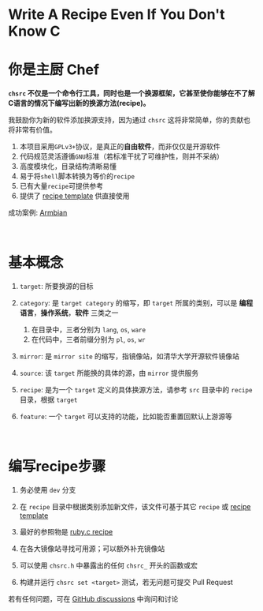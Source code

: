 <!-- -----------------------------------------------------------
 ! SPDX-License-Identifier: GFDL-1.3-or-later
 ! -------------------------------------------------------------
 ! Doc Authors     : Aoran Zeng <ccmywish@qq.com>
 ! Contributors    :  Nul None  <nul@none.org>
 !                 |
 ! Created On      : <2024-08-19>
 ! Last Modified   : <2024-08-19>
 ! ---------------------------------------------------------- -->

# Write A Recipe Even If You Don't Know C

# 你是主厨 Chef

**`chsrc` 不仅是一个命令行工具，同时也是一个换源框架，它甚至使你能够在不了解C语言的情况下编写出新的换源方法(recipe)。**

我鼓励你为新的软件添加换源支持，因为通过 `chsrc` 这将非常简单，你的贡献也将非常有价值。

1. 本项目采用`GPLv3+`协议，是真正的**自由软件**，而非仅仅是开源软件
2. 代码规范灵活遵循`GNU`标准（若标准干扰了可维护性，则并不采纳）
3. 高度模块化，目录结构清晰易懂
4. 易于将`shell`脚本转换为等价的`recipe`
5. 已有大量`recipe`可提供参考
6. 提供了 [recipe template] 供直接使用

成功案例: [Armbian](../src/recipe/os/APT/Armbian.c)

<br>

# 基本概念

1. `target`: 所要换源的目标

2. `category`: 是 `target category` 的缩写，即 `target` 所属的类别，可以是 **编程语言**，**操作系统**，**软件** 三类之一

    1. 在目录中，三者分别为 `lang`, `os`, `ware`
    2. 在代码中，三者前缀分别为 `pl`, `os`, `wr`

2. `mirror`: 是 `mirror site` 的缩写，指镜像站，如清华大学开源软件镜像站
3. `source`: 该 `target` 所能换的具体的源，由 `mirror` 提供服务
4. `recipe`: 是为一个 `target` 定义的具体换源方法，请参考 `src` 目录中的 `recipe` 目录，根据 `target`

5. `feature`: 一个 `target` 可以支持的功能，比如能否重置回默认上游源等

<br>

# 编写recipe步骤

1. 务必使用 `dev` 分支

2. 在 `recipe` 目录中根据类别添加新文件，该文件可基于其它 `recipe` 或 [recipe template]

3. 最好的参照物是 [ruby.c recipe](../src/recipe/lang/Ruby.c)

4. 在各大镜像站寻找可用源；可以额外补充镜像站

5. 可以使用 `chsrc.h` 中暴露出的任何 `chsrc_` 开头的函数或宏

6. 构建并运行 `chsrc set <target>` 测试，若无问题可提交 Pull Request


若有任何问题，可在 [GitHub discussions](https://github.com/RubyMetric/chsrc/discussions) 中询问和讨论

[recipe template]: ../src/recipe/template.c
